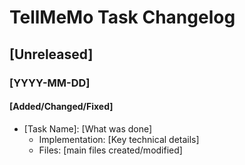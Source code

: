# TellMeMo Task Changelog

## [Unreleased]

### [YYYY-MM-DD]
#### [Added/Changed/Fixed]
- [Task Name]: [What was done]
  - Implementation: [Key technical details]
  - Files: [main files created/modified]
